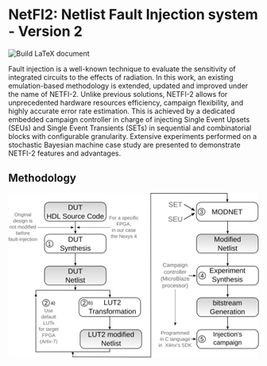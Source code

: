 # NetFI2: Netlist Fault Injection system - Version 2

![Build LaTeX document](https://github.com/arielvinas/NetFi2/workflows/Build%20LaTeX%20document/badge.svg?branch=master)


Fault injection is a well-known technique to evaluate the sensitivity of integrated circuits to the effects of radiation. In this work, an existing emulation-based methodology is extended, updated and improved under the name of NETFI-2. Unlike previous solutions, NETFI-2 allows for unprecedented hardware resources efficiency, campaign flexibility, and highly accurate error rate estimation. This is achieved by a dedicated embedded campaign controller in charge of injecting Single Event Upsets (SEUs) and Single Event Transients (SETs) in sequential and combinatorial blocks with configurable granularity. Extensive experiments performed on a stochastic Bayesian machine case study are presented to demonstrate NETFI-2 features and advantages.

## Methodology

![Alt text](img/netfi2_flow.svg)
